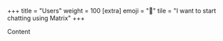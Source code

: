 +++
title = "Users"
weight = 100
[extra]
emoji = "🧑"
tile = "I want to start chatting using Matrix"
+++

Content
